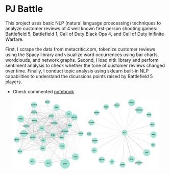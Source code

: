 # PJ Battle
This project uses basic NLP (natural language proecessing) techniques to analyze customer reviews of 4 well known first-person shooting games: Battlefield 5, Battlefield 1, Call of Duty Black Ops 4, and Call of Duty Inifinite Warfare.  

First, I scrape the data from metacritic.com, tokenize customer reviews using the Spacy library and visualize word occurrences using bar charts, wordclouds, and network graphs. Second, I load nltk library and perform sentiment analysis to check whether the tone of customer reviews changed over time. Finally, I conduct topic analysis using sklearn built-in NLP capabilities to understand the dicussions points raised by Battlefield 5 players.

- Check commented [notebook](PJ_Battle.ipynb)

<center><img src="pj_battle_network.jpg" width=90% height=90%></center>

